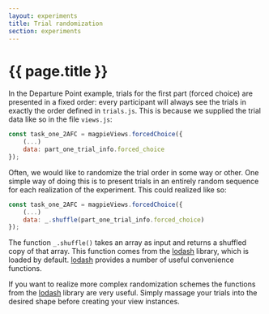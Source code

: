 ```yaml
---
layout: experiments
title: Trial randomization
section: experiments
---
```


# {{ page.title }}

In the Departure Point example, trials for the first part (forced choice) are presented in a fixed order: every participant will always see the trials in exactly the order defined in `trials.js`. This is because we supplied the trial data like so in the file `views.js`:

```javascript
const task_one_2AFC = magpieViews.forcedChoice({
    (...)
    data: part_one_trial_info.forced_choice
});
```

Often, we would like to randomize the trial order in some way or other. One simple way of doing this is to present trials in an entirely random sequence for each realization of the experiment. This could realized like so:

```javascript
const task_one_2AFC = magpieViews.forcedChoice({
    (...)
    data: _.shuffle(part_one_trial_info.forced_choice)
});
```

The function `_.shuffle()` takes an array as input and returns a shuffled copy of that array. This function comes from the [lodash](https://lodash.com/) library, which is loaded by default. [lodash](https://lodash.com/) provides a number of useful convenience functions.

If you want to realize more complex randomization schemes the functions from the [lodash](https://lodash.com/) library are very useful. Simply massage your trials into the desired shape before creating your view instances.



